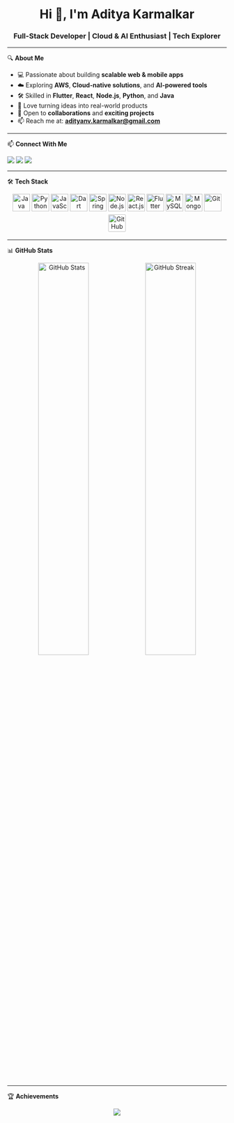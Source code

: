 <h1 align="center">Hi 👋, I'm Aditya Karmalkar</h1>
<h3 align="center">Full-Stack Developer | Cloud & AI Enthusiast | Tech Explorer</h3>

---

🔍 **About Me**  
- 💻 Passionate about building **scalable web & mobile apps**  
- ☁️ Exploring **AWS**, **Cloud-native solutions**, and **AI-powered tools**  
- 🛠 Skilled in **Flutter**, **React**, **Node.js**, **Python**, and **Java**  
- 🚀 Love turning ideas into real-world products  
- 🤝 Open to **collaborations** and **exciting projects**  
- 📫 Reach me at: **[adityanv.karmalkar@gmail.com](mailto:adityanv.karmalkar@gmail.com)**  

---

📫 **Connect With Me**  
<p>
  <a href="https://linkedin.com/in/aditya-karmalkar-242274262/" target="_blank"><img src="https://img.shields.io/badge/LinkedIn-blue?logo=linkedin&style=flat" /></a>
  <a href="mailto:adityanv.karmalkar@gmail.com"><img src="https://img.shields.io/badge/Gmail-D14836?style=flat&logo=gmail&logoColor=white" /></a>
  <a href="https://github.com/Aditya-Karmalkar" target="_blank"><img src="https://img.shields.io/badge/GitHub-black?style=flat&logo=github" /></a>
</p>

---

🛠️ **Tech Stack**  

<p align="center">
  <img src="https://img.icons8.com/color/48/java-coffee-cup-logo.png" alt="Java" width="40"/>
  <img src="https://img.icons8.com/color/48/python.png" alt="Python" width="40"/>
  <img src="https://img.icons8.com/color/48/javascript.png" alt="JavaScript" width="40"/>
  <img src="https://img.icons8.com/color/48/dart.png" alt="Dart" width="40"/>
  <img src="https://img.icons8.com/color/48/spring-logo.png" alt="Spring Boot" width="40"/>
  <img src="https://img.icons8.com/color/48/nodejs.png" alt="Node.js" width="40"/>
  <img src="https://img.icons8.com/offices/40/react.png" alt="React.js" width="40"/>
  <img src="https://img.icons8.com/color/48/flutter.png" alt="Flutter" width="40"/>
  <img src="https://img.icons8.com/fluency/48/mysql-logo.png" alt="MySQL" width="40"/>
  <img src="https://img.icons8.com/color/48/mongodb.png" alt="MongoDB" width="40"/>
  <img src="https://img.icons8.com/color/48/git.png" alt="Git" width="40"/>
  <img src="https://img.icons8.com/ios-glyphs/48/github.png" alt="GitHub" width="40" style="background-color:white; border-radius: 6px; padding: 4px"/>
</p>

---

📊 **GitHub Stats**  

<p align="center">
  <img src="https://github-readme-stats.vercel.app/api?username=Aditya-Karmalkar&show_icons=true&theme=tokyonight" alt="GitHub Stats" width="48%">
  <img src="https://github-readme-streak-stats.herokuapp.com?user=Aditya-Karmalkar&theme=tokyonight" alt="GitHub Streak" width="48%">
</p>

---

🏆 **Achievements**  

<p align="center">
  <img src="https://github-profile-trophy.vercel.app/?username=Aditya-Karmalkar&theme=radical&no-frame=true&no-bg=true&margin-w=15" />
</p>
